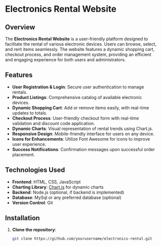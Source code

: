 # Electronics Rental Website

## Overview
The **Electronics Rental Website** is a user-friendly platform designed to facilitate the rental of various electronic devices. Users can browse, select, and rent items seamlessly. The website features a dynamic shopping cart, checkout process, and order management system, providing an efficient and engaging experience for both users and administrators.

## Features
- **User Registration & Login**: Secure user authentication to manage rentals.
- **Product Listings**: Comprehensive catalog of available electronic devices.
- **Dynamic Shopping Cart**: Add or remove items easily, with real-time updates to totals.
- **Checkout Process**: User-friendly checkout form with real-time validation and discount code application.
- **Dynamic Charts**: Visual representation of rental trends using Chart.js.
- **Responsive Design**: Mobile-friendly interface for users on any device.
- **Icons for Enhancements**: Utilize Font Awesome for icons to improve user experience.
- **Success Notifications**: Confirmation messages upon successful order placement.

## Technologies Used
- **Frontend**: HTML, CSS, JavaScript
- **Charting Library**: [Chart.js](https://www.chartjs.org/) for dynamic charts
- **Backend**: Node.js (optional, if backend is implemented)
- **Database**: MySql or any preferred database (optional)
- **Version Control**: Git

## Installation
1. **Clone the repository**:
   ```bash
   git clone https://github.com/yourusername/electronics-rental.git
